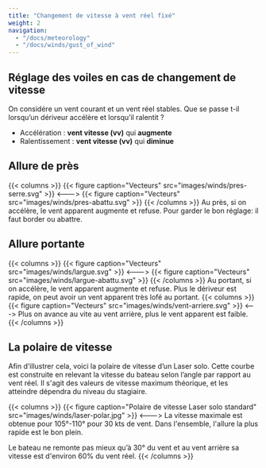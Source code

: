 ```yaml
---
title: "Changement de vitesse à vent réel fixé"
weight: 2
navigation:
  - "/docs/meteorology"
  - "/docs/winds/gust_of_wind"
---
```

## Réglage des voiles en cas de changement de vitesse

On considére un vent courant et un vent réel stables.
Que se passe t-il lorsqu’un dériveur accélère et lorsqu’il ralentit ?

- Accélération : **vent vitesse (vv)** qui **augmente**
- Ralentissement : **vent vitesse (vv)** qui **diminue**

## Allure de près

{{< columns >}}
{{< figure caption="Vecteurs" src="images/winds/pres-serre.svg" >}}
<--->
{{< figure caption="Vecteurs" src="images/winds/pres-abattu.svg" >}}
{{< /columns >}}
Au près, si on accélère, le vent apparent augmente et refuse.
Pour garder le bon réglage: il faut border ou abattre.

## Allure portante

{{< columns >}}
{{< figure caption="Vecteurs" src="images/winds/largue.svg" >}}
<--->
{{< figure caption="Vecteurs" src="images/winds/largue-abattu.svg" >}}
{{< /columns >}}
Au portant, si on accélère, le vent apparent augmente et refuse.
Plus le dériveur est rapide, on peut avoir un vent apparent très lofé au portant.
{{< columns >}}
{{< figure caption="Vecteurs" src="images/winds/vent-arriere.svg" >}}
<--->
Plus on avance au vite au vent arrière, plus le vent apparent est faible.
{{< /columns >}}

## La polaire de vitesse

Afin d’illustrer cela, voici la polaire de vitesse d’un Laser solo.
Cette courbe est construite en relevant la vitesse du bateau selon l’angle par rapport au vent réel.
Il s'agit des valeurs de vitesse maximum théorique, et les atteindre dépendra du niveau du stagiaire.

{{< columns >}}
{{< figure caption="Polaire de vitesse Laser solo standard" src="images/winds/laser-polar.jpg" >}}
<--->
La vitesse maximale est obtenue pour 105°-110° pour 30 kts de vent.
Dans l'ensemble, l'allure la plus rapide est le bon plein.

Le bateau ne remonte pas mieux qu’à 30° du vent et au vent arrière sa vitesse est d'environ 60% du vent réel.
{{< /columns >}}
